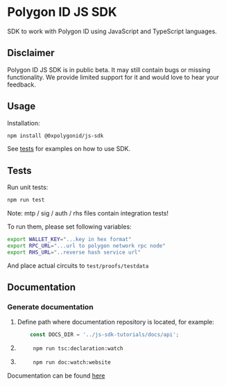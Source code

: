 # Polygon ID JS SDK

SDK to work with Polygon ID using JavaScript and TypeScript languages.

## Disclaimer

Polygon ID JS SDK is in public beta. It may still contain bugs or missing functionality.
We provide limited support for it and would love to hear your feedback.

## Usage

Installation:

```bash
npm install @0xpolygonid/js-sdk
```

See [tests](/tests) for examples on how to use SDK.

## Tests

Run unit tests:

```bash
npm run test
```

Note: mtp / sig / auth / rhs files contain integration tests!

To run them, please set following variables:

```bash
export WALLET_KEY="...key in hex format"
export RPC_URL="...url to polygon network rpc node"
export RHS_URL="..reverse hash service url"
```

And place actual circuits to `test/proofs/testdata`

## Documentation

### Generate documentation

1. Define path where documentation repository is located, for example:

    ```typescript
        const DOCS_DIR = '../js-sdk-tutorials/docs/api';
    ```

2. ```bash
        npm run tsc:declaration:watch
    ```

3. ```bash
        npm run doc:watch:website
    ```

Documentation can be found [here](https://0xpolygonid.github.io/js-sdk-tutorials/)
